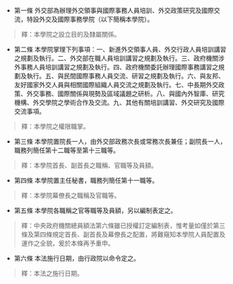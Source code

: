 * 第一條 外交部為辦理外交領事與國際事務人員培訓、外交政策研究及國際交流，特設外交及國際事務學院（以下簡稱本學院）。

> 釋：本學院之設立目的及隸屬關係。

* 第二條 本學院掌理下列事項：一、新進外交領事人員、外交行政人員培訓講習之規劃及執行。二、外交部在職人員培訓講習之規劃及執行。三、政府機關涉外事務人員培訓講習之規劃及執行。四、政府機關委託辦理國際事務講習之規劃及執行。五、與民間國際事務人員交流、研習之規劃及執行。六、與友邦、友好國家外交人員與相關國際組織人員交流之規劃及執行。七、中長期外交政策、外交事務、國際關係與現勢及區域議題之研析。八、與國內外智庫、研究機構、外交學院之學術合作及交流。九、其他有關培訓講習、外交研究及國際交流事項。

> 釋：本學院之權限職掌。

* 第三條 本學院置院長一人，由外交部政務次長或常務次長兼任；副院長一人，職務列簡任第十二職等至第十三職等。

> 釋：本學院首長、副首長之職稱、官職等及員額。

* 第四條 本學院置主任秘書，職務列簡任第十一職等。

> 釋：本學院幕僚長之職稱及官職等。

* 第五條 本學院各職稱之官等職等及員額，另以編制表定之。

> 釋：中央政府機關總員額法第六條雖已授權訂定編制表，惟考量如僅於第三條及第四條規定首長、副首長及幕僚長之配置，將難窺知本學院人員配置及運作之全貌，爰於本條再予重申。

* 第六條 本法施行日期，由行政院以命令定之。

> 釋：本法之施行日期。

